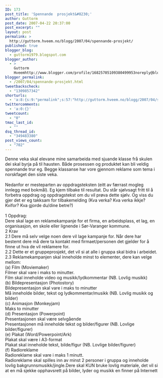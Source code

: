```yaml
---
ID: 173
post_title: 'Spennande  prosjekt&#8230;'
author: Guttorm
post_date: 2007-04-22 20:37:00
post_excerpt: ""
layout: post
permalink: >
  http://guttorm.hveem.no/blogg/2007/04/spennande-prosjekt/
published: true
blogger_blog:
  - guttorm1979.blogspot.com
blogger_author:
  - >
    Guttorm
    Hveemhttp://www.blogger.com/profile/16825705109380499953noreply@blogger.com
blogger_permalink:
  - /2007/04/spennande-prosjekt.html
tweetbackscheck:
  - "1309857342"
shorturls:
  - 'a:8:{s:9:"permalink";s:57:"http://guttorm.hveem.no/blogg/2007/04/spennande-prosjekt/";s:7:"tinyurl";s:25:"http://tinyurl.com/dbffke";s:4:"isgd";s:17:"http://is.gd/gUKJ";s:5:"bitly";s:18:"http://bit.ly/gB7E";s:5:"snipr";s:22:"http://snipr.com/akozc";s:5:"snurl";s:22:"http://snurl.com/akozc";s:7:"snipurl";s:24:"http://snipurl.com/akozc";s:4:"trim";s:17:"http://tr.im/bxeq";}'
twittercomments:
  - 'a:0:{}'
tweetcount:
  - "0"
tmac_last_id:
  - ""
dsq_thread_id:
  - "349483380"
post_views_count:
  - "702"
---
```

Denne veka skal elevane mine samarbeida med sjuande klasse frå skulen dei skal byrja på til hausten. Både prosessen og produktet kan bli veldig spennande trur eg. Begge klassanse har vore gjennom reklame som tema i norskfaget den siste veka.<br /><br />Nedanfor er mesteparten av oppdragsteksten (eitt av færrast mogleg innlegg med bokmål). Eg kjem tilbake til resultat. Du står sjølvsagt fritt til å forbetra oppdrag og oppdragstekst om du vil prøva dette sjølv. Og viss du gjer det er eg takksam for tilbakemelding (Kva verka? Kva verka ikkje? Kvifor? Kva gjorde du/dine betre?)<br /><br />1 Oppdrag:<br />Dere skal lage en reklamekampanje for et firma, en arbeidsplass, et lag, en organisasjon, en skole eller lignende i Sør-Varanger kommune.<br />2 Krav<br />2.1 Dere må selv velge noen dere vil lage kampanje for. Når dere har bestemt dere må dere ta kontakt med firmaet/personen det gjelder for å finne ut hva de vil reklamere for.<br />2.2 Dette er et gruppeprosjekt, det vil si at alle i gruppa skal bidra i arbeidet.<br />2.3 Reklamekampanjen skal inneholde minst to elementer, dere kan velge mellom:<br />(a)  Film (Moviemaker)<br />Filmer skal vare i maks to minutter.<br />Film skal inneholde video og musikk/lydkommentar (NB. Lovlig musikk)<br />(b)  Bildepresentasjon (Photostory)<br />Bildepresentasjon skal vare i maks to minutter<br />Må inneholde bilder, tekst og lydkommentar/musikk (NB. Lovlig musikk og bilder)<br />(c)  Animasjon (Monkeyjam)<br />Maks to minutter<br />(d)  Presentasjon (Powerpoint)<br />Presentasjonen skal være selvgående<br />Presentasjonen må inneholde tekst og bilder/figurer (NB. Lovlige bilder/figurer)<br />(e)  Plakat (Word/Powerpoint/Ark)<br />Plakat skal være i A3-format<br />Plakat skal inneholde tekst, bilde/figur (NB. Lovlige bilder/figurer)<br />(f)  Radioreklame<br />Radioreklame skal vare i maks 1 minutt.<br />Radioreklame skal spilles inn av minst 2 personer i gruppa og inneholde lovlig bakgrunnsmusikk/jingle.Dere skal KUN bruke lovlig materiale, det vil si at en må sjekke opphavsrett på bilder, lyder og musikk en finner på Internett